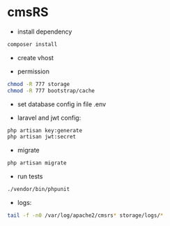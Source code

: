 # cmsRS


* install dependency

```bash
composer install
```

* create vhost

* permission

```bash
chmod -R 777 storage
chmod -R 777 bootstrap/cache
```

* set database config in file .env

* laravel and jwt config:

```bash
php artisan key:generate
php artisan jwt:secret
```

* migrate

```bash
php artisan migrate
```

* run tests

```bash
./vendor/bin/phpunit
```

* logs:

```bash
tail -f -n0 /var/log/apache2/cmsrs* storage/logs/*
```

